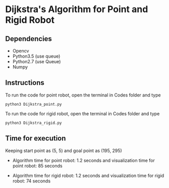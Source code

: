 # Dijkstra's Algorithm for Point and Rigid Robot

## Dependencies

- Opencv
- Python3.5 (use queue)
- Python2.7 (use Queue)
- Numpy

## Instructions

To run the code for point robot, open the terminal in Codes folder and type
```
python3 Dijkstra_point.py
``` 

To run the code for rigid robot, open the terminal in Codes folder and type
```
python3 Dijkstra_rigid.py
```

## Time for execution

Keeping start point as (5, 5) and goal point as (195, 295)

- Algorithm time for point robot: 1.2 seconds and visualization time for point robot: 85 seconds

- Algorithm time for rigid robot: 1.2 seconds and visualization time for rigid robot: 74 seconds